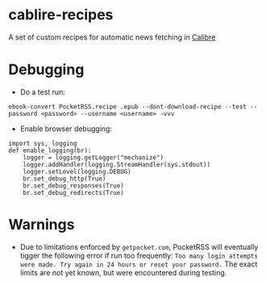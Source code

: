# cablire-recipes

A set of custom recipes for automatic news fetching in [Calibre](https://calibre-ebook.com)

# Debugging
* Do a test run: 
```
ebook-convert PocketRSS.recipe .epub --dont-download-recipe --test --password <password> --username <username> -vvv
```
* Enable browser debugging:
```
import sys, logging
def enable_logging(br):
    logger = logging.getLogger("mechanize")
    logger.addHandler(logging.StreamHandler(sys.stdout))
    logger.setLevel(logging.DEBUG)
    br.set_debug_http(True)
    br.set_debug_responses(True)
    br.set_debug_redirects(True)
```

# Warnings
* Due to limitations enforced by `getpocket.com`, PocketRSS will eventually tigger the following error if run too frequently: `Too many login attempts were made. Try again in 24 hours or reset your password.` The exact limits are not yet known, but were encountered during testing.
